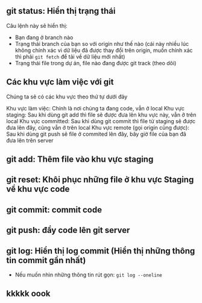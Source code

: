 ## git status: Hiển thị trạng thái
Câu lệnh này sẽ hiển thị:
 - Bạn đang ở branch nào
 - Trạng thái branch của bạn so với origin như thế nào (cái này nhiều lúc không chính xác vì dữ liệu đã được thay đổi trên origin, muốn chính xác thì phải `git fetch` để tải về dữ liệu mới nhất)
 - Trạng thái file trong dự án, file nào đang được git track (theo dõi)
## Các khu vực làm việc với git
Chúng ta sẽ có các khu vực theo thứ tự dưới đây

Khu vực làm việc: Chính là nơi chúng ta đang code, vẫn ở local
Khu vực staging: Sau khi dùng git add thì file sẽ được đưa lên khu vực này, vẫn ở trên local
Khu vực committed: Sau khi dùng git commit thì file từ staging sẽ được đưa lên đây, cũng vẫn ở trên local
Khu vực remote (gọi origin cũng được): Sau khi dùng git push sẽ file ở commited lên đây, bây giờ file của bạn đã đưa lên trên server
## git add: Thêm file vào khu vực staging
## git reset: Khôi phục những file ở khu vực Staging về khu vực code
## git commit: commit code
## git push: đẩy code lên git server
## git log: Hiển thị log commit (Hiển thị những thông tin commit gần nhất)
 - Nếu muốn nhìn những thông tin rút gọn: `git log --oneline`
## kkkkk oook
